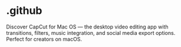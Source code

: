 # .github
Discover CapCut for Mac OS — the desktop video editing app with transitions, filters, music integration, and social media export options. Perfect for creators on macOS.

